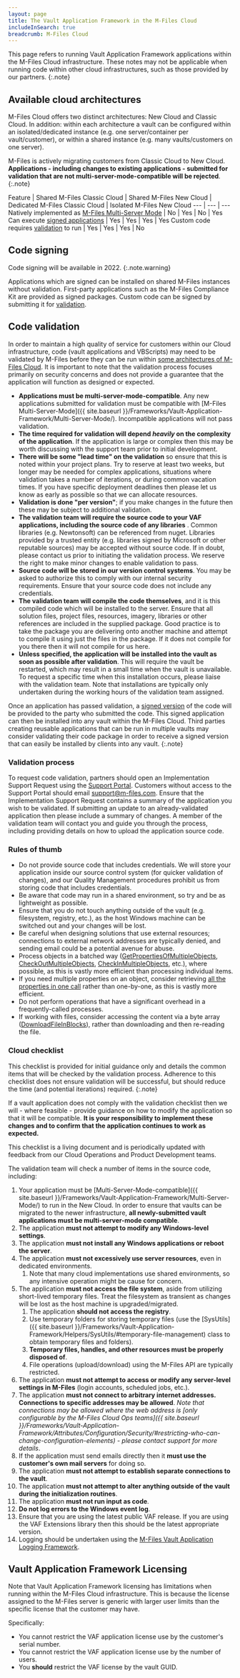 ```yaml
---
layout: page
title: The Vault Application Framework in the M-Files Cloud
includeInSearch: true
breadcrumb: M-Files Cloud
---
```


This page refers to running Vault Application Framework applications within the M-Files Cloud infrastructure.  These notes may not be applicable when running code within other cloud infrastructures, such as those provided by our partners.
{:.note}

## Available cloud architectures

M-Files Cloud offers two distinct architectures: New Cloud and Classic Cloud.  In addition: within each architecture a vault can be configured within an isolated/dedicated instance (e.g. one server/container per vault/customer), or within a shared instance (e.g. many vaults/customers on one server).

M-Files is actively migrating customers from Classic Cloud to New Cloud.  **Applications - including changes to existing applications - submitted for validation that are not multi-server-mode-compatible will be rejected**.
{:.note}

Feature | Shared M-Files Classic Cloud | Shared M-Files New Cloud | Dedicated M-Files Classic Cloud | Isolated M-Files New Cloud
--- | --- | ---
Natively implemented as [M-Files Multi-Server Mode](../Multi-Server-Mode) | No | Yes | No | Yes
Can execute [signed applications](#code-signing) | Yes | Yes | Yes | Yes
Custom code requires [validation](#code-validation) to run | Yes | Yes | Yes | No

## Code signing

Code signing will be available in 2022.
{:.note.warning}

Applications which are signed can be installed on shared M-Files instances without validation.  First-party applications such as the M-Files Compliance Kit are provided as signed packages.  Custom code can be signed by submitting it for [validation](#code-validation).

## Code validation

In order to maintain a high quality of service for customers within our Cloud infrastructure, code (vault applications and VBScripts) may need to be validated by M-Files before they can be run within [some architectures of M-Files Cloud](#available-cloud-architectures).  It is important to note that the validation process focuses primarily on security concerns and does not provide a guarantee that the application will function as designed or expected.

* **Applications must be multi-server-mode-compatible**.  Any new applications submitted for validation must be compatible with [M-Files Multi-Server-Mode]({{ site.baseurl }}/Frameworks/Vault-Application-Framework/Multi-Server-Mode/).  Incompatible applications will not pass validation.
* **The time required for validation will depend _heavily_ on the complexity of the application**. If the application is large or complex then this may be worth discussing with the support team prior to initial development.
* **There will be some "lead time" on the validation** so ensure that this is noted within your project plans.  Try to reserve at least two weeks, but longer may be needed for complex applications, situations where validation takes a number of iterations, or during common vacation times.  If you have specific deployment deadlines then please let us know as early as possible so that we can allocate resources.
* **Validation is done "per version"**; if you make changes in the future then these may be subject to additional validation.
* **The validation team will require the source code to your VAF applications, including the source code of any libraries** .  Common libraries (e.g. Newtonsoft) can be referenced from nuget.  Libraries provided by a trusted entity (e.g. libraries signed by Microsoft or other reputable sources) may be accepted without source code.  If in doubt, please contact us prior to initiating the validation process.  We reserve the right to make minor changes to enable validation to pass.
* **Source code will be stored in our version control systems**.  You may be asked to authorize this to comply with our internal security requirements.  Ensure that your source code does not include any credentials.
* **The validation team will compile the code themselves**, and it is this compiled code which will be installed to the server.  Ensure that all solution files, project files, resources, imagery, libraries or other references are included in the supplied package.  Good practice is to take the package you are delivering onto another machine and attempt to compile it using just the files in the package.  If it does not compile for you there then it will not compile for us here.
* **Unless specified, the application will be installed into the vault as soon as possible after validation**.  This will require the vault be restarted, which may result in a small time when the vault is unavailable.  To request a specific time when this installation occurs, please liaise with the validation team.  Note that installations are typically only undertaken during the working hours of the validation team assigned.

Once an application has passed validation, a [signed version](#code-signing) of the code will be provided to the party who submitted the code.  This signed application can then be installed into any vault within the M-Files Cloud.  Third parties creating reusable applications that can be run in multiple vaults may consider validating their code package in order to receive a signed version that can easily be installed by clients into any vault.
{:.note}

### Validation process

To request code validation, partners should open an Implementation Support Request using the [Support Portal](https://m-files.force.com/s/).  Customers without access to the Support Portal should email [support@m-files.com](mailto:support@m-files.com).  Ensure that the Implementation Support Request contains a summary of the application you wish to be validated.  If submitting an update to an already-validated application then please include a summary of changes.  A member of the validation team will contact you and guide you through the process, including providing details on how to upload the application source code.

### Rules of thumb

* Do not provide source code that includes credentials.  We will store your application inside our source control system (for quicker validation of changes), and our Quality Management procedures prohibit us from storing code that includes credentials.
* Be aware that code may run in a shared environment, so try and be as lightweight as possible.
* Ensure that you do not touch anything outside of the vault (e.g. filesystem, registry, etc.), as the host Windows machine can be switched out and your changes will be lost.
* Be careful when designing solutions that use external resources; connections to external network addresses are typically denied, and sending email could be a potential avenue for abuse.
* Process objects in a batched way ([GetPropertiesOfMultipleObjects](https://www.m-files.com/api/documentation/MFilesAPI~VaultObjectPropertyOperations~GetPropertiesOfMultipleObjects.html), [CheckOutMultipleObjects](https://www.m-files.com/api/documentation/MFilesAPI~VaultObjectOperations~CheckOutMultipleObjects.html), [CheckInMultipleObjects](https://www.m-files.com/api/documentation/MFilesAPI~VaultObjectOperations~CheckInMultipleObjects.html), etc.), where possible, as this is vastly more efficient than processing individual items.
* If you need multiple properties on an object, consider retrieving [all the properties in one call](https://www.m-files.com/api/documentation/MFilesAPI~VaultObjectPropertyOperations~GetProperties.html) rather than one-by-one, as this is vastly more efficient.
* Do not perform operations that have a significant overhead in a frequently-called processes.
* If working with files, consider accessing the content via a byte array ([DownloadFileInBlocks](https://www.m-files.com/api/documentation/index.html#MFilesAPI~VaultObjectFileOperations.html)), rather than downloading and then re-reading the file. 

### Cloud checklist

This checklist is provided for initial guidance only and details the common items that will be checked by the validation process.  Adherence to this checklist does not ensure validation will be successful, but should reduce the time (and potential iterations) required.
{:.note}

If a vault application does not comply with the validation checklist then we will - where feasible - provide guidance on how to modify the application so that it will be compatible.  **It is your responsibility to implement these changes and to confirm that the application continues to work as expected.**

This checklist is a living document and is periodically updated with feedback from our Cloud Operations and Product Development teams.

The validation team will check a number of items in the source code, including: 

<div class="checklist" markdown="1">

1. Your application must be [Multi-Server-Mode-compatible]({{ site.baseurl }}/Frameworks/Vault-Application-Framework/Multi-Server-Mode/) to run in the New Cloud.  In order to ensure that vaults can be migrated to the newer infrastructure, **all newly-submitted vault applications must be multi-server-mode compatible**.
1. The application **must not attempt to modify any Windows-level settings**.
1. The application **must not install any Windows applications or reboot the server**.
1. The application **must not excessively use server resources**, even in dedicated environments.
	1. Note that many cloud implementations use shared environments, so any intensive operation might be cause for concern.
1. The application **must not access the file system**, aside from utilizing short-lived temporary files.  Treat the filesystem as transient as changes will be lost as the host machine is upgraded/migrated.
	1. The application **should not access the registry**.
	1. Use temporary folders for storing temporary files (use the [SysUtils]({{ site.baseurl }}/Frameworks/Vault-Application-Framework/Helpers/SysUtils/#temporary-file-management) class to obtain temporary files and folders).
	1. **Temporary files, handles, and other resources must be properly disposed of**.
	1. File operations (upload/download) using the M-Files API are typically restricted.
1. The application **must not attempt to access or modify any server-level settings in M-Files** (login accounts, scheduled jobs, etc.).
1. The application **must not connect to arbitrary internet addresses.  Connections to specific addresses may be allowed**. *Note that connections may be allowed where the web address is [only configurable by the M-Files Cloud Ops teams]({{ site.baseurl }}/Frameworks/Vault-Application-Framework/Attributes/Configuration/Security/#restricting-who-can-change-configuration-elements) - please contact support for more details*.
1. If the application must send emails directly then it **must use the customer's own mail servers** for doing so.
1. The application **must not attempt to establish separate connections to the vault**.
1. The application **must not attempt to alter anything outside of the vault during the initialization routines**.
1. The application **must not run input as code**.
1. **Do not log errors to the Windows event log**.
1. Ensure that you are using the latest public VAF release.  If you are using the VAF Extensions library then this should be the latest appropriate version.
1. Logging should be undertaken using the [M-Files Vault Application Logging Framework](/Frameworks/Logging/).

</div>

## Vault Application Framework Licensing

Note that Vault Application Framework licensing has limitations when running within the M-Files Cloud infrastructure.  This is because the license assigned to the M-Files server is generic with larger user limits than the specific license that the customer may have.

Specifically:

* You cannot restrict the VAF application license use by the customer's serial number.
* You cannot restrict the VAF application license use by the number of users.
* You **should** restrict the VAF license by the vault GUID.
